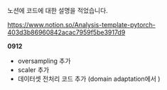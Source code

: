 노션에 코드에 대한 설명을 적었습니다.

https://www.notion.so/Analysis-template-pytorch-403d3b86960842acac7959f5be3917d9


__0912__ 
- oversampling 추가
- scaler 추가
- 데이터셋 전처리 코드 추가 (domain adaptation에서 )
